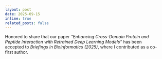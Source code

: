 ```yaml
---
layout: post
date: 2025-09-15
inline: true
related_posts: false
---
```


Honored to share that our paper *“Enhancing Cross-Domain Protein and Peptide Interaction with Retrained Deep Learning Models”* has been accepted to *Briefings in Bioinformatics (2025)*, where I contributed as a co-first author.